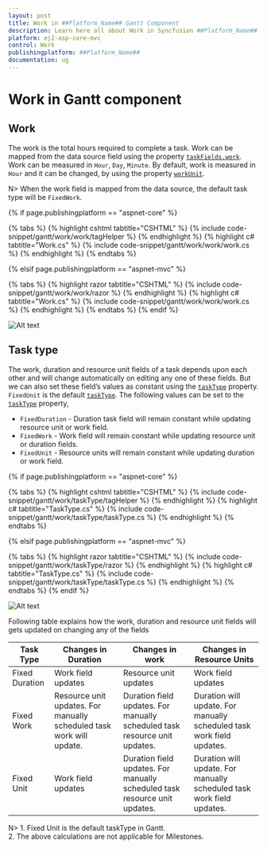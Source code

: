 ```yaml
---
layout: post
title: Work in ##Platform_Name## Gantt Component
description: Learn here all about Work in Syncfusion ##Platform_Name## Gantt component of Syncfusion Essential JS 2 and more.
platform: ej2-asp-core-mvc
control: Work
publishingplatform: ##Platform_Name##
documentation: ug
---
```



# Work in Gantt component

## Work

The work is the total hours required to complete a task. Work can be mapped from the data source field using the property [`taskFields.work`](https://help.syncfusion.com/cr/aspnetcore-js2/Syncfusion.EJ2.Gantt.GanttTaskFieldsBuilder.html#Syncfusion_EJ2_Gantt_GanttTaskFieldsBuilder_Work_System_String_). Work can be measured in `Hour`, `Day`, `Minute`. By default, work is measured in `Hour` and it can be changed, by using the property [`workUnit`](https://help.syncfusion.com/cr/aspnetcore-js2/Syncfusion.EJ2.Gantt.WorkUnit.html).

N> When the work field is mapped from the data source, the default task type will be `FixedWork`.

{% if page.publishingplatform == "aspnet-core" %}

{% tabs %}
{% highlight cshtml tabtitle="CSHTML" %}
{% include code-snippet/gantt/work/work/tagHelper %}
{% endhighlight %}
{% highlight c# tabtitle="Work.cs" %}
{% include code-snippet/gantt/work/work/work.cs %}
{% endhighlight %}
{% endtabs %}

{% elsif page.publishingplatform == "aspnet-mvc" %}

{% tabs %}
{% highlight razor tabtitle="CSHTML" %}
{% include code-snippet/gantt/work/work/razor %}
{% endhighlight %}
{% highlight c# tabtitle="Work.cs" %}
{% include code-snippet/gantt/work/work/work.cs %}
{% endhighlight %}
{% endtabs %}
{% endif %}



![Alt text](images/work.png)

## Task type

The work, duration and resource unit fields of a task depends upon each other and will change automatically on editing any one of these fields. But we can also set these field’s values as constant using the [`taskType`](https://help.syncfusion.com/cr/aspnetcore-js2/Syncfusion.EJ2.Gantt.TaskType.html) property. `FixedUnit` is the default [`taskType`](https://help.syncfusion.com/cr/aspnetcore-js2/Syncfusion.EJ2.Gantt.TaskType.html). The following values can be set to the [`taskType`](https://help.syncfusion.com/cr/aspnetcore-js2/Syncfusion.EJ2.Gantt.TaskType.html) property,

* `FixedDuration` - Duration task field will remain constant while updating resource unit or work field.
* `FixedWork` - Work field will remain constant while updating resource unit or duration fields.
* `FixedUnit` - Resource units will remain constant while updating duration or work field.

{% if page.publishingplatform == "aspnet-core" %}

{% tabs %}
{% highlight cshtml tabtitle="CSHTML" %}
{% include code-snippet/gantt/work/taskType/tagHelper %}
{% endhighlight %}
{% highlight c# tabtitle="TaskType.cs" %}
{% include code-snippet/gantt/work/taskType/taskType.cs %}
{% endhighlight %}
{% endtabs %}

{% elsif page.publishingplatform == "aspnet-mvc" %}

{% tabs %}
{% highlight razor tabtitle="CSHTML" %}
{% include code-snippet/gantt/work/taskType/razor %}
{% endhighlight %}
{% highlight c# tabtitle="TaskType.cs" %}
{% include code-snippet/gantt/work/taskType/taskType.cs %}
{% endhighlight %}
{% endtabs %}
{% endif %}



![Alt text](images/taskType.png)

Following table explains how the work, duration and resource unit fields will gets updated on changing any of the fields

|Task Type | Changes in Duration | Changes in work | Changes in Resource Units|
|-----|-----|-----|-----|
|Fixed Duration | Work field updates | Resource unit updates| Work field updates|
|Fixed Work | Resource unit updates.  For manually scheduled task work will update.| Duration field updates.  For manually scheduled task resource unit updates. |Duration will update.  For manually scheduled task work field updates.|
|Fixed Unit | Work field updates | Duration field updates.  For manually scheduled task resource unit updates.| Duration will update.  For manually scheduled task work field updates.|

N> 1. Fixed Unit is the default taskType in Gantt.
<br/> 2. The above calculations are not applicable for Milestones.